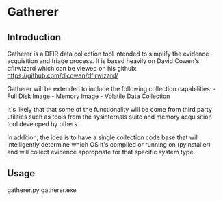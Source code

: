 Gatherer
========

Introduction
------------
Gatherer is a DFIR data collection tool intended to simplify the evidence acquisition and triage process.
It is based heavily on David Cowen's dfirwizard which can be viewed on his github:
    https://github.com/dlcowen/dfirwizard/

Gatherer will be extended to include the following collection capabilities:
    - Full Disk Image
    - Memory Image
    - Volatile Data Collection

 It's likely that that some of the functionality will be come from third party utilities such as
 tools from the sysinternals suite and memory acquisition tool developed by others.

 In addition, the idea is to have a single collection code base that will intelligently determine
 which OS it's compiled or running on (pyinstaller) and will collect evidence appropriate for that
 specific system type.

 Usage
 -----
 gatherer.py <output directory>
 gatherer.exe <output directory>

